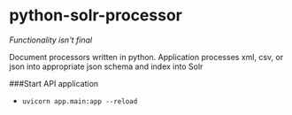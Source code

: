 # python-solr-processor
*Functionality isn't final*

Document processors written in python. Application processes xml, csv, or json into appropriate json schema and index
into Solr

###Start API application
* `uvicorn app.main:app --reload`